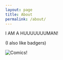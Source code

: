```yaml
---
layout: page
title: About
permalink: /about/
---
```


I AM A HUUUUUUUMAN!

(I also like badgers) 

<img src="http://workcompass.com/wp-content/uploads/2015/03/wh_wc_29-870x350.jpg" alt="Comics!">


